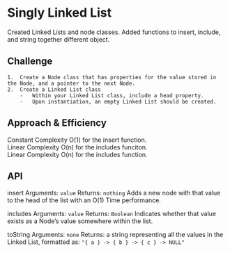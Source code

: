 # Singly Linked List
<!-- Short summary or background information -->
Created Linked Lists and node classes. Added functions to insert, include, and string together different object.

## Challenge
    1.  Create a Node class that has properties for the value stored in the Node, and a pointer to the next Node.
    2.  Create a Linked List class
        -   Within your Linked List class, include a head property.
        -   Upon instantiation, an empty Linked List should be created.

## Approach & Efficiency
Constant Complexity O(1) for the insert function.  
Linear Complexity O(n) for the includes funciton.  
Linear Complexity O(n) for the includes function.  

## API
insert
    Arguments: `value`
    Returns: `nothing`
    Adds a new node with that value to the head of the list with an O(1) Time performance.

includes
    Arguments: `value`
    Returns: `Boolean`
    Indicates whether that value exists as a Node’s value somewhere within the list.

toString
    Arguments: `none`
    Returns: a string representing all the values in the Linked List, formatted as:
`"{ a } -> { b } -> { c } -> NULL"`
